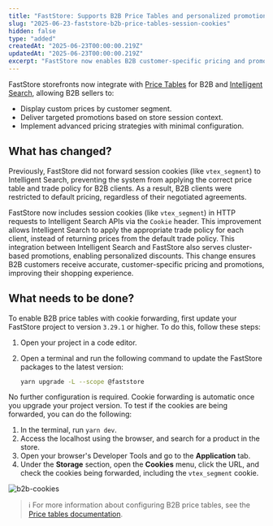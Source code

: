 ```yaml
---
title: "FastStore: Supports B2B Price Tables and personalized promotions"
slug: "2025-06-23-faststore-b2b-price-tables-session-cookies"
hidden: false
type: "added"
createdAt: "2025-06-23T00:00:00.219Z"
updatedAt: "2025-06-23T00:00:00.219Z"
excerpt: "FastStore now enables B2B customer-specific pricing and promotions by automatically forwarding session cookies to Intelligent Search, ensuring personalized experiences for customers."
---
```


FastStore storefronts now integrate with [Price Tables](https://help.vtex.com/en/tutorial/creating-price-tables--58YmY2Iwggyw4WeSCGg24S) for B2B and [Intelligent Search](https://help.vtex.com/en/tutorial/intelligent-search-overview--5o8ixTpYIxx3uJD0B1xp3z?&utm_source=autocomplete), allowing B2B sellers to:

- Display custom prices by customer segment.
- Deliver targeted promotions based on store session context.
- Implement advanced pricing strategies with minimal configuration.

## What has changed?

Previously, FastStore did not forward session cookies (like `vtex_segment`) to Intelligent Search, preventing the system from applying the correct price table and trade policy for B2B clients. As a result, B2B clients were restricted to default pricing, regardless of their negotiated agreements.

FastStore now includes session cookies (like `vtex_segment`) in HTTP requests to Intelligent Search APIs via the `Cookie` header. This improvement allows Intelligent Search to apply the appropriate trade policy for each client, instead of returning prices from the default trade policy. This integration between Intelligent Search and FastStore also serves cluster-based promotions, enabling personalized discounts. This change ensures B2B customers receive accurate, customer-specific pricing and promotions, improving their shopping experience.

## What needs to be done?

To enable B2B price tables with cookie forwarding, first update your FastStore project to version `3.29.1` or higher. To do this, follow these steps:

1. Open your project in a code editor.
2. Open a terminal and run the following command to update the FastStore packages to the latest version:

    ```bash
    yarn upgrade -L --scope @faststore
    ```

No further configuration is required. Cookie forwarding is automatic once you upgrade your project version. To test if the cookies are being forwarded, you can do the following:

1. In the terminal, run `yarn dev`.
2. Access the localhost using the browser, and search for a product in the store.
3. Open your browser's Developer Tools and go to the **Application** tab.
4. Under the **Storage** section, open the **Cookies** menu, click the URL, and check the cookies being forwarded, including the `vtex_segment` cookie.

![b2b-cookies](https://vtexhelp.vtexassets.com/assets/docs/src/b2b-events___70e69c8494f863d0c6a59929349b3d34.gif)

> ℹ️ For more information about configuring B2B price tables, see the [Price tables documentation](https://help.vtex.com/en/tutorial/creating-price-tables--58YmY2Iwggyw4WeSCGg24S).
